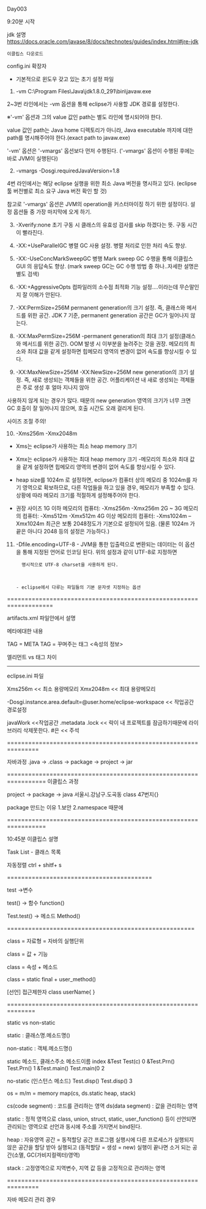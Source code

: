 Day003 
	
9:20분 시작




jdk 설명
https://docs.oracle.com/javase/8/docs/technotes/guides/index.html#jre-jdk

	이클립스 다운로드

config.ini 확장자 
- 기본적으로 윈도우 갖고 있는 초기 설정 파일

1) -vm 
  	C:\Program Files\Java\jdk1.8.0_291\bin\javaw.exe

2~3번 라인에서는 -vm 옵션을 통해 eclipse가 사용할 JDK 경로를 설정한다. 

 ※'-vm' 옵션과 그의 value 값인 path는 별도 라인에 명시되어야 한다. 

value 값인 path는 Java home 디렉토리가 아니라, Java executable 까지에 대한 path를 명시해주어야 한다.(exact path to javaw.exe)

 '-vm' 옵션은 '-vmargs' 옵션보다 먼저 수행된다. ('-vmargs' 옵션이 수행된 후에는 바로 JVM이 실행된다)





2) -vmargs
   -Dosgi.requiredJavaVersion=1.8

4번 라인에서는 해당 eclipse 실행을 위한 최소 Java 버전을 명시하고 있다. (eclipse 툴 버전별로 최소 요구 Java 버전 확인 할 것)

참고로 '-vmargs' 옵션은 JVM의 operation을 커스터마이징 하기 위한 설정이다. 설정 옵션들 중 가장 마지막에 오게 하기.


3) -Xverify:none
초기 구동 시 클래스의 유효성 검사를 skip 하겠다는 뜻. 구동 시간이 빨라진다.

4) -XX:+UseParallelGC
병렬 GC 사용 설정. 병렬 처리로 인한 처리 속도 향상. 

5)  -XX:-UseConcMarkSweepGC
병행 Mark sweep GC 수행을 통해 이클립스 GUI 의 응답속도 향상. (mark sweep GC는 GC 수행 방법 중 하나..자세한 설명은 별도 검색)

 

6)  -XX:+AggressiveOpts
컴파일러의 소수점 최적화 기능 설정....이라는데 무슨말인지 잘 이해가 안된다.

 

7)  -XX:PermSize=256M
permanent generation의 크기 설정. 즉, 클래스와 메서드를 위한 공간. JDK 7 기준, permanent generation 공간은 GC가 일어나지 않는다.

 

8)  -XX:MaxPermSize=256M
    -permanent generation의 최대 크기 설정(클래스와 메서드를 위한 공간). OOM 발생 시 이부분을 늘려주는 것을 권장. 메모리의 최소와 최대 값을 같게 설정하면 힙메모리 영역의 변경이 없어 속도를 향상시킬 수 있다. 
9) -XX:MaxNewSize=256M
   -XX:NewSize=256M
new generation의 크기 설정. 즉, 새로 생성되는 객체들을 위한 공간. 어플리케이션 내 새로 생성되는 객체들은 주로 생성 후 얼마 지나지 않아

사용하지 않게 되는 경우가 많다. 때문의 new generation 영역의 크기가 너무 크면 GC 호출이 잘 일어나지 않으며, 호출 시간도 오래 걸리게 된다.

사이즈 조절 주의!

 

10) -Xms256m
    -Xmx2048m
- Xms는 eclipse가 사용하는 최소 heap memory 크기
- Xmx는 eclipse가 사용하는 최대 heap memory 크기 
-메모리의 최소와 최대 값을 같게 설정하면 힙메모리 영역의 변경이 없어 속도를 향상시킬 수 있다. 
- heap size를 1024m 로 설정하면, eclipse가 컴퓨터 상의 메모리 중 1024m를 자기 영역으로 확보하므로, 다른 작업들을 하고 있을 경우, 메모리가 부족할 수 있다.  
상황에 따라 메모리 크기를 적절하게 설정해주어야 한다.


- 권장 사이즈
            1G 이하 메모리의 컴퓨터: -Xms256m -Xmx256m
            2G ~ 3G 메모리의 컴퓨터: -Xms512m -Xmx512m
            4G 이상 메모리의 컴퓨터: -Xms1024m –Xmx1024m
  	    최근은 보통 2048정도가 기본으로 설정되어 있음.
       (물론 1024m 가 끝은 아니다 2048 등의 설정은 가능하다.)

11) -Dfile.encoding=UTF-8
        - JVM을 통한 입출력으로 변환되는 데이터는 이 옵션을 통해 지정된 언어로 인코딩 된다. 위의 설정과 같이 UTF-8로 지정하면

          명시적으로 UTF-8 charset을 사용하게 된다.

 

        - eclipse에서 다루는 파일들의 기본 문자셋 지정하는 옵션






===================================================================


artifacts.xml 파일안에서 설명

메타에대한 내용

TAG =  META           TAG   = 꾸며주는 태그
	<속성의 정보>


엘리먼트 vs 태그  차이

-------------------------------------------------------------

eclipse.ini  파일 

Xms256m << 최소 용량메모리
Xmx2048m << 최대 용량메모리

-Dosgi.instance.area.default=@user.home/eclipse-workspace  << 작업공간 경로설정

javaWork <<작업공간
.metadata 
.lock << 락이 내 프로젝트를 잠금하기때문에 라이브러리 삭제못한다.
#은 << 주석 



===============================================================

자바과정
.java -> .class -> package -> project -> jar

=================================================================
이클립스 과정

project -> package 				-> java 
	   서울시.강남구.도곡동			   class 47번지{}

package 만드는 이유 
1.보안
2.namespace 때문에

=================================================================



10:45분
이클립스 설명 

Task List  - 클래스 목록 

자동정렬 ctrl + shitf+ s




=========================================


test ->변수 

test() -> 함수 function()

Test.test() -> 메소드 Method()

=====================================================


class = 자료형 = 자바의 실행단위 

class =  값 + 기능

class =  속성 + 메소드

class =  static final + user_method()


[선언]
  접근제한자 class userName{  }





==============================================================

static  vs non-static

static : 클래스명.메소드명()

non-static : 객체.메소드명()


static
메소드, 클래스주소	메소드이름	index
&Test			Test(c)		0
&Test.Prn()		Test.Prn()	1
&Test.main()		Test.main(0	2


no-static (인스턴스 메소드)
Test.disp()		Test.disp()	3



os = m/m = memory map(cs, ds.static heap, stack)

cs(code segment) : 코드를 관리하는 영역
ds(data segment) : 값을 관리하는 영역

static : 정적 영역으로 class, union, struct, static, user_function() 등이 선언되면 관리되는 영역으로 
	 선언과 동시에 주소를 가지면서 bind된다. 


heap : 자유영역 공간 = 동적할당 공간
	프로그램 실행시에 다른 프로세스가 실행되지 않은 공간을 할당 받아 실행되고 (동적할당 = 생성 = new) 
	실행이 끝나면 소거 되는 공간(소멸, GC(가비지컬렉터)영역) 

stack : 고정영역으로 지역변수, 지역 값 등을 고정적으로 관리하는 영역



===============================================================


자바 메모리 관리 경우 













